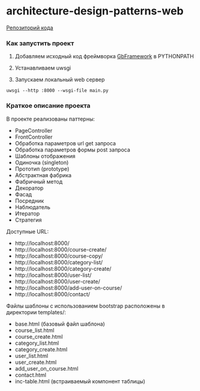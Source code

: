 # architecture-design-patterns-web
[Репозиторий кода](https://clck.ru/TFwwr)

### Как запустить проект

1. Добавляем исходный код фреймворка [GbFramework](https://clck.ru/TFwup) в PYTHONPATH
   

2. Устанавливаем uwsgi

3. Запускаем локальный web сервер
```
uwsgi --http :8000 --wsgi-file main.py
```
### Краткое описание проекта

В проекте реализованы паттерны:
- PageController
- FrontController
- Обработка параметров url get запроса
- Обработка параметров формы post запроса
- Шаблоны отображения
- Одиночка (singleton)
- Прототип (prototype)
- Абстрактная фабрика
- Фабричный метод
- Декоратор
- Фасад
- Посредник
- Наблюдатель
- Итератор
- Стратегия

Доступные URL:
- http://localhost:8000/
- http://localhost:8000/course-create/
- http://localhost:8000/course-copy/
- http://localhost:8000/category-list/
- http://localhost:8000/category-create/
- http://localhost:8000/user-list/
- http://localhost:8000/user-create/
- http://localhost:8000/add-user-on-course/
- http://localhost:8000/contact/


Файлы шаблоны с использованием bootstrap расположены в директории templates/:
- base.html (базовый файл шаблона)
- course_list.html
- course_create.html
- category_list.html
- category_create.html
- user_list.html
- user_create.html
- add_user_on_course.html
- contact.html
- inc-table.html (встраиваемый компонент таблицы)